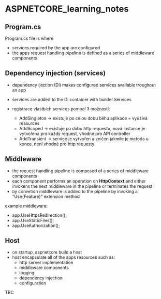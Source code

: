 # ASPNETCORE_learning_notes

<h2>Program.cs</h2>

Program.cs file is where:
- services required by the app are configured
- the apps request handling pipeline is defined as a series of middleware components

<h2>Dependency injection (services) </h2>

- dependency ijection (DI) makes configured services available troughout an app
- services are added to the DI container with builder.Services

- registrace vlastbích services pomocí 3 možností:

  - AddSingleton -> existuje po celou dobu běhu aplikace = využívá resources
  - AddScoped    -> existuje po dobu http requestu, nová instance je vytvořena pro každý request, vhodné pro API controller
  - AddTransient -> service je vytvořen a zničen jakmile je metoda u konce, není vhodné pro http requesty

<h2>Middleware</h2>

- the request handling pipeline is composed of a series of middleware components
- each component performs an operation on <b>HttpContext</b> and either invokens the next middleware in the pipeline or terminates the request
- by convetion middleware is added to the pipeline by invoking a "Use{Feature}" extension method

example middleware:

- app.UseHttpsRedirection();
- app.UseStaticFiles();
- app.UseAuthorization();

<h2>Host</h2>

- on startup, aspnetcore build a host
- host encapsulate all of the apps resources such as:
  - http server implementation
  - middleware components
  - logging
  - dependency injection
  - configuration
  
TBC
